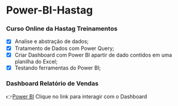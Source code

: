 # Power-BI-Hastag

### Curso Online da Hastag Treinamentos 
- [x] Analise e abstração de dados;
- [x] Tratamento de Dados com Power Query;
- [x] Criar Dashboard com Power BI apartir de dado contidos em uma planilha do Excel;
- [x] Testando ferramentas do Power BI;

### Dashboard Relatório de Vendas
:point_right:[Power BI](https://erikancardoso.github.io/Power-BI-Hastag/dashboard.html) Clique no link para interagir com o Dashboard
